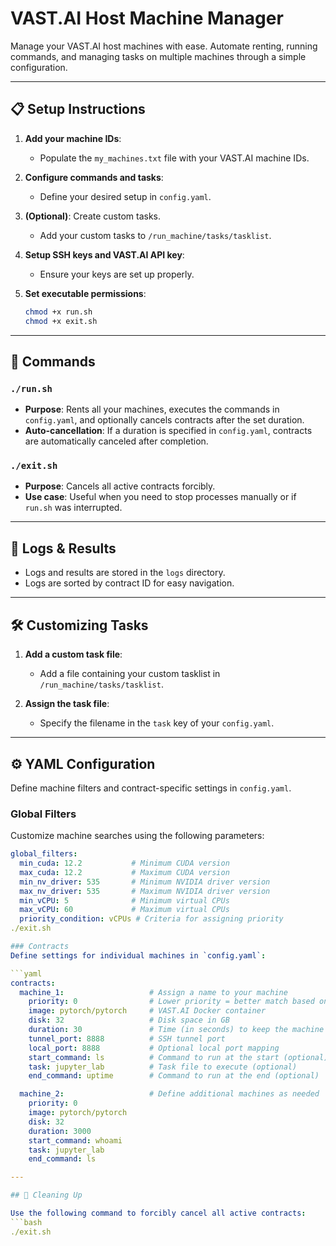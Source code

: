 # VAST.AI Host Machine Manager

Manage your VAST.AI host machines with ease. Automate renting, running commands, and managing tasks on multiple machines through a simple configuration.

---

## 📋 Setup Instructions

1. **Add your machine IDs**:
   - Populate the `my_machines.txt` file with your VAST.AI machine IDs.

2. **Configure commands and tasks**:
   - Define your desired setup in `config.yaml`.

3. **(Optional)**: Create custom tasks.
   - Add your custom tasks to `/run_machine/tasks/tasklist`.

4. **Setup SSH keys and VAST.AI API key**:
   - Ensure your keys are set up properly.

5. **Set executable permissions**:
   ```bash
   chmod +x run.sh
   chmod +x exit.sh
---

## 🚀 Commands

### `./run.sh`
- **Purpose**: Rents all your machines, executes the commands in `config.yaml`, and optionally cancels contracts after the set duration.
- **Auto-cancellation**: If a duration is specified in `config.yaml`, contracts are automatically canceled after completion.

### `./exit.sh`
- **Purpose**: Cancels all active contracts forcibly.
- **Use case**: Useful when you need to stop processes manually or if `run.sh` was interrupted.

---

## 📂 Logs & Results

- Logs and results are stored in the `logs` directory.
- Logs are sorted by contract ID for easy navigation.

---

## 🛠️ Customizing Tasks

1. **Add a custom task file**:
   - Add a file containing your custom tasklist in `/run_machine/tasks/tasklist`.

2. **Assign the task file**:
   - Specify the filename in the `task` key of your `config.yaml`.

---

## ⚙️ YAML Configuration

Define machine filters and contract-specific settings in `config.yaml`.

### Global Filters
Customize machine searches using the following parameters:
```yaml
global_filters:
  min_cuda: 12.2           # Minimum CUDA version
  max_cuda: 12.2           # Maximum CUDA version
  min_nv_driver: 535       # Minimum NVIDIA driver version
  max_nv_driver: 535       # Maximum NVIDIA driver version
  min_vCPU: 5              # Minimum virtual CPUs
  max_vCPU: 60             # Maximum virtual CPUs
  priority_condition: vCPUs # Criteria for assigning priority
./exit.sh

### Contracts
Define settings for individual machines in `config.yaml`:

```yaml
contracts:
  machine_1:                   # Assign a name to your machine
    priority: 0                # Lower priority = better match based on priority_condition
    image: pytorch/pytorch     # VAST.AI Docker container
    disk: 32                   # Disk space in GB
    duration: 30               # Time (in seconds) to keep the machine alive
    tunnel_port: 8888          # SSH tunnel port
    local_port: 8888           # Optional local port mapping
    start_command: ls          # Command to run at the start (optional)
    task: jupyter_lab          # Task file to execute (optional)
    end_command: uptime        # Command to run at the end (optional)

  machine_2:                   # Define additional machines as needed
    priority: 0
    image: pytorch/pytorch
    disk: 32
    duration: 3000
    start_command: whoami
    task: jupyter_lab
    end_command: ls

---

## 🧹 Cleaning Up

Use the following command to forcibly cancel all active contracts:
```bash
./exit.sh

